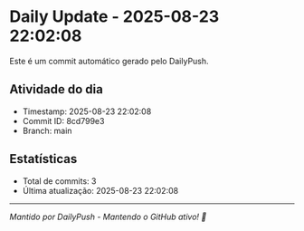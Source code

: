 # Daily Update - 2025-08-23 22:02:08

Este é um commit automático gerado pelo DailyPush.

## Atividade do dia
- Timestamp: 2025-08-23 22:02:08
- Commit ID: 8cd799e3
- Branch: main

## Estatísticas
- Total de commits: 3
- Última atualização: 2025-08-23 22:02:08

---
*Mantido por DailyPush - Mantendo o GitHub ativo! 🚀*
